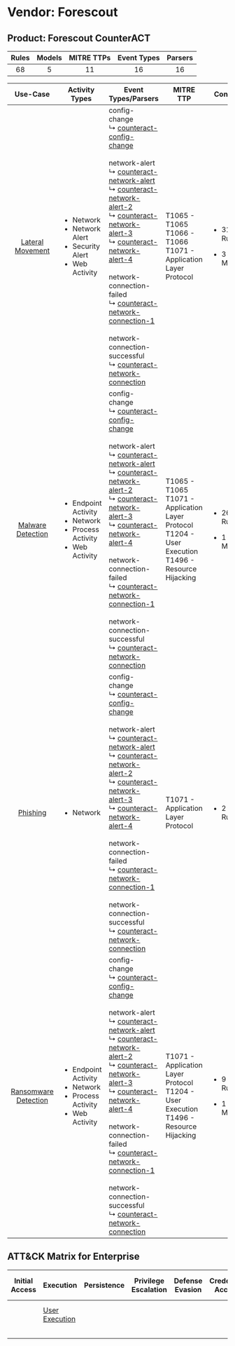 Vendor: Forescout
=================
Product: Forescout CounterACT
-----------------------------
| Rules | Models | MITRE TTPs | Event Types | Parsers |
|:-----:|:------:|:----------:|:-----------:|:-------:|
|  68   |   5    |     11     |     16      |   16    |

|                              Use-Case                               | Activity Types                                                                                    | Event Types/Parsers                                                                                                                                                                                                                                                                                                                                                                                                                                                                                                                                                                                                                                                                                                                                                                   | MITRE TTP                                                                                                       | Content                                              |
|:-------------------------------------------------------------------:| ------------------------------------------------------------------------------------------------- | ------------------------------------------------------------------------------------------------------------------------------------------------------------------------------------------------------------------------------------------------------------------------------------------------------------------------------------------------------------------------------------------------------------------------------------------------------------------------------------------------------------------------------------------------------------------------------------------------------------------------------------------------------------------------------------------------------------------------------------------------------------------------------------- | --------------------------------------------------------------------------------------------------------------- | ---------------------------------------------------- |
|     [Lateral Movement](../UseCases/usecase_lateral_movement.md)     | <ul><li>Network</li><li>Network Alert</li><li>Security Alert</li><li>Web Activity</li></ul>       |  config-change<br> ↳ [counteract-config-change](../Parsers/parserContent_counteract-config-change.md)<br><br> network-alert<br> ↳ [counteract-network-alert](../Parsers/parserContent_counteract-network-alert.md)<br> ↳ [counteract-network-alert-2](../Parsers/parserContent_counteract-network-alert-2.md)<br> ↳ [counteract-network-alert-3](../Parsers/parserContent_counteract-network-alert-3.md)<br> ↳ [counteract-network-alert-4](../Parsers/parserContent_counteract-network-alert-4.md)<br><br> network-connection-failed<br> ↳ [counteract-network-connection-1](../Parsers/parserContent_counteract-network-connection-1.md)<br><br> network-connection-successful<br> ↳ [counteract-network-connection](../Parsers/parserContent_counteract-network-connection.md)<br> | T1065 - T1065<br>T1066 - T1066<br>T1071 - Application Layer Protocol<br>                                        | <ul><li>31 Rules</li></ul><ul><li>3 Models</li></ul> |
|    [Malware Detection](../UseCases/usecase_malware_detection.md)    | <ul><li>Endpoint Activity</li><li>Network</li><li>Process Activity</li><li>Web Activity</li></ul> |  config-change<br> ↳ [counteract-config-change](../Parsers/parserContent_counteract-config-change.md)<br><br> network-alert<br> ↳ [counteract-network-alert](../Parsers/parserContent_counteract-network-alert.md)<br> ↳ [counteract-network-alert-2](../Parsers/parserContent_counteract-network-alert-2.md)<br> ↳ [counteract-network-alert-3](../Parsers/parserContent_counteract-network-alert-3.md)<br> ↳ [counteract-network-alert-4](../Parsers/parserContent_counteract-network-alert-4.md)<br><br> network-connection-failed<br> ↳ [counteract-network-connection-1](../Parsers/parserContent_counteract-network-connection-1.md)<br><br> network-connection-successful<br> ↳ [counteract-network-connection](../Parsers/parserContent_counteract-network-connection.md)<br> | T1065 - T1065<br>T1071 - Application Layer Protocol<br>T1204 - User Execution<br>T1496 - Resource Hijacking<br> | <ul><li>26 Rules</li></ul><ul><li>1 Models</li></ul> |
|             [Phishing](../UseCases/usecase_phishing.md)             | <ul><li>Network</li></ul>                                                                         |  config-change<br> ↳ [counteract-config-change](../Parsers/parserContent_counteract-config-change.md)<br><br> network-alert<br> ↳ [counteract-network-alert](../Parsers/parserContent_counteract-network-alert.md)<br> ↳ [counteract-network-alert-2](../Parsers/parserContent_counteract-network-alert-2.md)<br> ↳ [counteract-network-alert-3](../Parsers/parserContent_counteract-network-alert-3.md)<br> ↳ [counteract-network-alert-4](../Parsers/parserContent_counteract-network-alert-4.md)<br><br> network-connection-failed<br> ↳ [counteract-network-connection-1](../Parsers/parserContent_counteract-network-connection-1.md)<br><br> network-connection-successful<br> ↳ [counteract-network-connection](../Parsers/parserContent_counteract-network-connection.md)<br> | T1071 - Application Layer Protocol<br>                                                                          | <ul><li>2 Rules</li></ul>                            |
| [Ransomware Detection](../UseCases/usecase_ransomware_detection.md) | <ul><li>Endpoint Activity</li><li>Network</li><li>Process Activity</li><li>Web Activity</li></ul> |  config-change<br> ↳ [counteract-config-change](../Parsers/parserContent_counteract-config-change.md)<br><br> network-alert<br> ↳ [counteract-network-alert](../Parsers/parserContent_counteract-network-alert.md)<br> ↳ [counteract-network-alert-2](../Parsers/parserContent_counteract-network-alert-2.md)<br> ↳ [counteract-network-alert-3](../Parsers/parserContent_counteract-network-alert-3.md)<br> ↳ [counteract-network-alert-4](../Parsers/parserContent_counteract-network-alert-4.md)<br><br> network-connection-failed<br> ↳ [counteract-network-connection-1](../Parsers/parserContent_counteract-network-connection-1.md)<br><br> network-connection-successful<br> ↳ [counteract-network-connection](../Parsers/parserContent_counteract-network-connection.md)<br> | T1071 - Application Layer Protocol<br>T1204 - User Execution<br>T1496 - Resource Hijacking<br>                  | <ul><li>9 Rules</li></ul><ul><li>1 Models</li></ul>  |

ATT&CK Matrix for Enterprise
----------------------------
| Initial Access | Execution                                                           | Persistence | Privilege Escalation | Defense Evasion | Credential Access | Discovery | Lateral Movement | Collection | Command and Control                                                             | Exfiltration | Impact                                                                  |
| -------------- | ------------------------------------------------------------------- | ----------- | -------------------- | --------------- | ----------------- | --------- | ---------------- | ---------- | ------------------------------------------------------------------------------- | ------------ | ----------------------------------------------------------------------- |
|                | [User Execution](https://attack.mitre.org/techniques/T1204)<br><br> |             |                      |                 |                   |           |                  |            | [Application Layer Protocol](https://attack.mitre.org/techniques/T1071)<br><br> |              | [Resource Hijacking](https://attack.mitre.org/techniques/T1496)<br><br> |